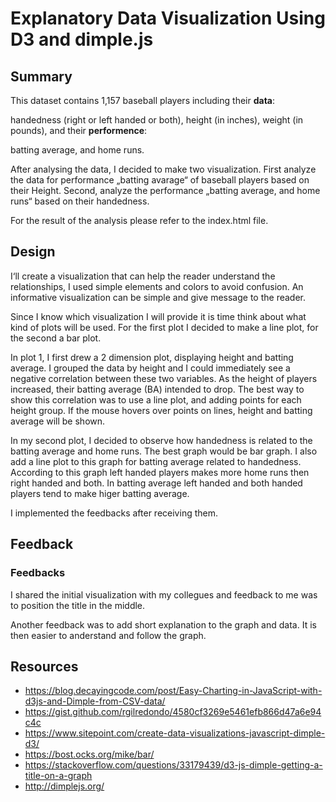 # Explanatory Data Visualization Using D3 and dimple.js

## Summary

This dataset contains 1,157 baseball players including their **data**:

handedness (right or left handed or both), height (in inches), weight (in pounds),
and their **performence**:

batting average, and home runs.

After analysing the data,  I decided to make two visualization. First analyze the data for performance „batting avarage“ of baseball players based on their Height. Second, analyze the performance „batting average, and home runs“ based on their handedness.

For the result of the analysis please refer to the index.html file.

## Design
I‘ll create a visualization that can help the reader understand the relationships, I used simple elements and colors to avoid confusion. An informative visualization can be simple and give message to the reader.

Since I know which visualization I will provide it is time think about what kind of plots will be used. For the first plot I decided to make a line plot, for the second a bar plot.

In plot 1, I first drew a 2 dimension plot, displaying height and batting average. I grouped the data by height and I could immediately see a negative correlation between these two variables. As the height of players increased, their batting average (BA) intended to drop. The best way to show this correlation was to use a line plot, and adding points for each height group. If the mouse hovers over points on lines, height and batting average will be shown. 

In my second plot, I decided to observe how handedness is related to the batting average and home runs. The best graph would be bar graph. I also add a line plot to this graph for batting average related to handedness. According to this graph left handed players makes more home runs then right handed and both. In batting average left handed and both handed players tend to make higer batting average.

I implemented the feedbacks after receiving them.



## Feedback

### Feedbacks

I shared the initial visualization with my collegues and feedback to me was to position the title in the middle.

Another feedback was to add short explanation to the graph and data. It is then easier to anderstand and follow the graph.


## Resources
- https://blog.decayingcode.com/post/Easy-Charting-in-JavaScript-with-d3js-and-Dimple-from-CSV-data/
- https://gist.github.com/rgilredondo/4580cf3269e5461efb866d47a6e94c4c
- https://www.sitepoint.com/create-data-visualizations-javascript-dimple-d3/
- https://bost.ocks.org/mike/bar/
- https://stackoverflow.com/questions/33179439/d3-js-dimple-getting-a-title-on-a-graph
- http://dimplejs.org/
